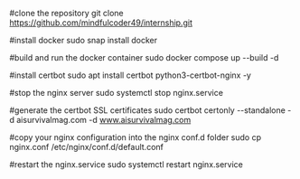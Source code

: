 #clone the repository
git clone https://github.com/mindfulcoder49/internship.git

#install docker
sudo snap install docker

#build and run the docker container
sudo docker compose up --build -d

#install certbot
sudo apt install certbot python3-certbot-nginx -y 

#stop the nginx server
sudo systemctl stop nginx.service

#generate the certbot SSL certificates
sudo certbot certonly --standalone -d aisurvivalmag.com -d www.aisurvivalmag.com

#copy your nginx configuration into the nginx conf.d folder
sudo cp nginx.conf /etc/nginx/conf.d/default.conf

#restart the nginx.service
sudo systemctl restart nginx.service
